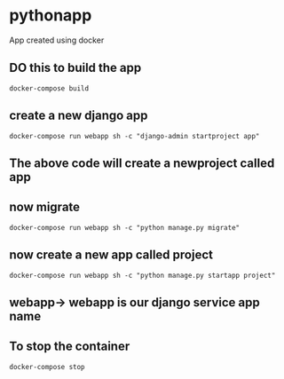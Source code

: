 # pythonapp
App created using docker

## DO this to build the app

```docker
docker-compose build
```

## create a new django app 

```docker
docker-compose run webapp sh -c "django-admin startproject app"
```

## The above code will create a newproject called app 

## now migrate

```docker
docker-compose run webapp sh -c "python manage.py migrate"
```

## now create a new app called project

```docker
docker-compose run webapp sh -c "python manage.py startapp project"
```

## webapp-> webapp is our django service app name

## To stop the container

```docker
docker-compose stop
```
